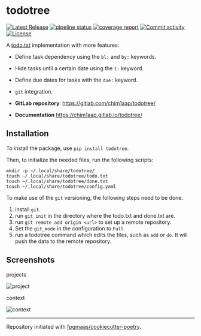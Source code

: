 # todotree

[![Latest Release](https://gitlab.com/chim1aap/todotree/-/badges/release.svg)](https://gitlab.com/chim1aap/todotree/-/releases) 
[![pipeline status](https://gitlab.com/chim1aap/todotree/badges/master/pipeline.svg)](https://gitlab.com/chim1aap/todotree/-/commits/master) 
[![coverage report](https://gitlab.com/chim1aap/todotree/badges/master/coverage.svg)](https://gitlab.com/chim1aap/todotree/-/commits/master) 
[![Commit activity](https://img.shields.io/gitlab/commit-activity/m/chim1aap/todotree)](https://img.shields.io/gitlab/commit-activity/m/chim1aap/todotree)
[![License](https://img.shields.io/gitlab/license/chim1aap/todotree)](https://img.shields.io/gitlab/license/chim1aap/todotree)

A [todo.txt](http://todotxt.org/) implementation with more features:

- Define task dependency using the `bl:` and `by:` keywords.
- Hide tasks until a certain date using the `t:` keyword.
- Define due dates for tasks with the `due:` keyword.
- `git` integration.

- **GitLab repository**: <https://gitlab.com/chim1aap/todotree/>
- **Documentation** <https://chim1aap.gitlab.io/todotree/>

## Installation
To install the package, use `pip install todotree`.

Then, to initialize the needed files, run the following scripts:
```commandline
mkdir -p ~/.local/share/todotree/
touch ~/.local/share/todotree/todo.txt
touch ~/.local/share/todotree/done.txt
touch ~/.local/share/todotree/config.yaml
```



To make use of the `git` versioning, the following steps need to be done.

1. install `git`.
2. run `git init` in the directory where the todo.txt and done.txt are.
3. run `git remote add origin <url>` to set up a remote repository.
4. Set the `git_mode` in the configuration to `Full`.
5. run a todotree command which edits the files, such as `add` or `do`. It will push the data to the remote repository.

## Screenshots

projects

![project](img/projecttree-example.png)

context

![context](img/contexttree-example.png)

---

Repository initiated with [fpgmaas/cookiecutter-poetry](https://github.com/fpgmaas/cookiecutter-poetry).
